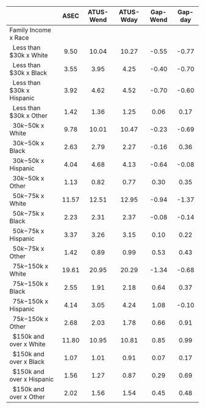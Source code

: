 
|                      |         ASEC |    ATUS-Wend |    ATUS-Wday |     Gap-Wend |      Gap-day |
| -------------------- | :----------: | :----------: | :----------: | :----------: | :----------: |
| Family Income x Race |              |              |              |              |              |
| &nbsp;&nbsp;Less than $30k x White |         9.50 |        10.04 |        10.27 |        -0.55 |        -0.77 |
| &nbsp;&nbsp;Less than $30k x Black |         3.55 |         3.95 |         4.25 |        -0.40 |        -0.70 |
| &nbsp;&nbsp;Less than $30k x Hispanic |         3.92 |         4.62 |         4.52 |        -0.70 |        -0.60 |
| &nbsp;&nbsp;Less than $30k x Other |         1.42 |         1.36 |         1.25 |         0.06 |         0.17 |
| &nbsp;&nbsp;$30k-$50k x White |         9.78 |        10.01 |        10.47 |        -0.23 |        -0.69 |
| &nbsp;&nbsp;$30k-$50k x Black |         2.63 |         2.79 |         2.27 |        -0.16 |         0.36 |
| &nbsp;&nbsp;$30k-$50k x Hispanic |         4.04 |         4.68 |         4.13 |        -0.64 |        -0.08 |
| &nbsp;&nbsp;$30k-$50k x Other |         1.13 |         0.82 |         0.77 |         0.30 |         0.35 |
| &nbsp;&nbsp;$50k-$75k x White |        11.57 |        12.51 |        12.95 |        -0.94 |        -1.37 |
| &nbsp;&nbsp;$50k-$75k x Black |         2.23 |         2.31 |         2.37 |        -0.08 |        -0.14 |
| &nbsp;&nbsp;$50k-$75k x Hispanic |         3.37 |         3.26 |         3.15 |         0.10 |         0.22 |
| &nbsp;&nbsp;$50k-$75k x Other |         1.42 |         0.89 |         0.99 |         0.53 |         0.43 |
| &nbsp;&nbsp;$75k-$150k x White |        19.61 |        20.95 |        20.29 |        -1.34 |        -0.68 |
| &nbsp;&nbsp;$75k-$150k x Black |         2.55 |         1.91 |         2.18 |         0.64 |         0.37 |
| &nbsp;&nbsp;$75k-$150k x Hispanic |         4.14 |         3.05 |         4.24 |         1.08 |        -0.10 |
| &nbsp;&nbsp;$75k-$150k x Other |         2.68 |         2.03 |         1.78 |         0.66 |         0.91 |
| &nbsp;&nbsp;$150k and over x White |        11.80 |        10.95 |        10.81 |         0.85 |         0.99 |
| &nbsp;&nbsp;$150k and over x Black |         1.07 |         1.01 |         0.91 |         0.07 |         0.17 |
| &nbsp;&nbsp;$150k and over x Hispanic |         1.56 |         1.27 |         0.87 |         0.29 |         0.69 |
| &nbsp;&nbsp;$150k and over x Other |         2.02 |         1.56 |         1.54 |         0.45 |         0.48 |

